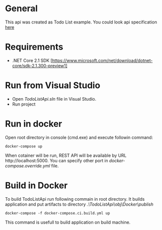 # General
This api was created as Todo List example. You could look api specification [here](https://app.swaggerhub.com/apis/dsinelnikov/TodoListApi/1.0.0#/default/completeTask) 

# Requirements
  - .NET Core 2.1 SDK [https://www.microsoft.com/net/download/dotnet-core/sdk-2.1.300-preview1]
    
# Run from Visual Studio
  - Open *TodoListApi.sln* file in Visual Studio. 
  - Run project
# Run in docker
Open root directory in console (cmd.exe) and execute followin command:
  ```  
  docker-compose up
  ```
When cotainer will be run, REST API will be available by URL http://localhost:5000. You can specify other port in *docker-compose.override.yml* file.

# Build in Docker
To build TodoListApi run following commain in root directory. It builds application and put artifacts to directory *.\TodoListApi\obj\Docker\publish*
   ```
   docker-compose -f docker-compose.ci.build.yml up
   ```
This command is usefull to build application on build machine.